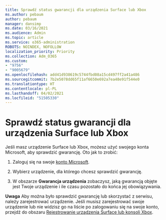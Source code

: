 ```yaml
---
title: Sprawdź status gwarancji dla urządzenia Surface lub Xbox
ms.author: pebaum
author: pebaum
manager: dansimp
ms.date: 03/16/2021
ms.audience: Admin
ms.topic: article
ms.service: o365-administration
ROBOTS: NOINDEX, NOFOLLOW
localization_priority: Priority
ms.collection: Adm_O365
ms.custom:
- "9756"
- "9005679"
ms.openlocfilehash: add41d938619c5744fbd08a15cd497ff2a41a486
ms.sourcegitcommit: 7b2e5078dd65f11af6650e692a7ea48e91f544e0
ms.translationtype: HT
ms.contentlocale: pl-PL
ms.lasthandoff: 04/02/2021
ms.locfileid: "51505330"
---
```

# <a name="check-the-warranty-status-for-a-surface-or-xbox-device"></a>Sprawdź status gwarancji dla urządzenia Surface lub Xbox

Jeśli masz urządzenie Surface lub Xbox, możesz użyć swojego konta Microsoft, aby sprawdzić gwarancję. Oto jak to zrobić:

1. Zaloguj się na swoje [konto Microsoft](https://account.microsoft.com/devices/). 

1. Wybierz urządzenie, dla którego chcesz sprawdzić gwarancję.

1. W obszarze **Gwarancja urządzenia** zobaczysz, jaką gwarancją objęte jest Twoje urządzenie i ile czasu pozostało do końca jej obowiązywania.

**Uwaga** Aby można było sprawdzić gwarancję lub skorzystać z serwisu, należy zarejestrować urządzenie. Jeśli musisz zarejestrować swoje urządzenie lub nie widzisz go na liście po zalogowaniu się na swoje konto, przejdź do obszaru [Rejestrowanie urządzenia Surface lub konsoli Xbox](https://support.microsoft.com/surface/register-your-surface-or-xbox-fd7d73f8-b0e6-c9fa-e83b-0b64652e2376).

